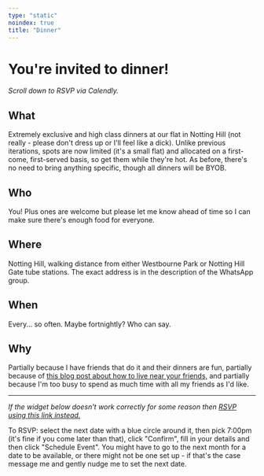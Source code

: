 ```yaml
---
type: "static"
noindex: true
title: "Dinner"
---
```

<h1 class="big-title">You're invited to dinner!</h1>

*Scroll down to RSVP via Calendly.*

## What
Extremely exclusive and high class dinners at our flat in Notting Hill (not really - please don't dress up or I'll feel like a dick). Unlike previous iterations, spots are now limited (it's a small flat) and allocated on a first-come, first-served basis, so get them while they're hot. As before, there's no need to bring anything specific, though all dinners will be BYOB.

## Who
You! Plus ones are welcome but please let me know ahead of time so I can make sure there's enough food for everyone.

## Where

Notting Hill, walking distance from either Westbourne Park or Notting Hill Gate tube stations. The exact address is in the description of the WhatsApp group.

## When

Every... so often. Maybe fortnightly? Who can say.

## Why

Partially because I have friends that do it and their dinners are fun, partially because of [this blog post about how to live near your friends,](https://prigoose.substack.com/p/how-to-live-near-your-friends) and partially because I'm too busy to spend as much time with all my friends as I'd like. 

---

*If the widget below doesn't work correctly for some reason then [RSVP using this link instead.](https://calendly.com/jonnyspicer/dinner)*

To RSVP: select the next date with a blue circle around it, then pick 7:00pm (it's fine if you come later than that), click "Confirm", fill in your details and then click "Schedule Event". You might have to go to the next month for a date to be available, or there might not be one set up - if that's the case message me and gently nudge me to set the next date.

<!-- Calendly inline widget begin -->
<div id="calendly-inline-widget" style="min-width:320px;height:950px;" data-auto-load="false"></div>
<script type="text/javascript" src="https://assets.calendly.com/assets/external/widget.js"></script>
<script>
Calendly.initInlineWidget({
url: 'https://calendly.com/jonnyspicer/dinner?hide_gdpr_banner=1',
parentElement: document.getElementById('calendly-inline-widget'),
});
</script>
<!-- Calendly inline widget end -->
